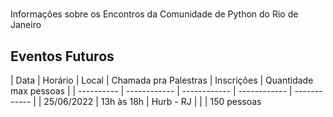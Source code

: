 # 
Informações sobre os Encontros da Comunidade de Python do Rio de Janeiro

## Eventos Futuros

| Data | Horário | Local | Chamada pra Palestras | Inscrições | Quantidade max pessoas |
| ---------- | ------------ | ------------ | ------------ | ------------ |
| 25/06/2022 | 13h às 18h | Hurb - RJ | <link> | <link> | 150 pessoas
